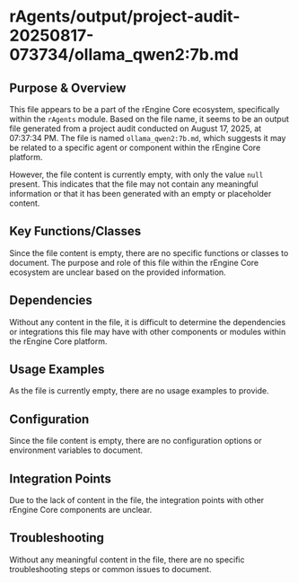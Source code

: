 # rAgents/output/project-audit-20250817-073734/ollama_qwen2:7b.md

## Purpose & Overview

This file appears to be a part of the rEngine Core ecosystem, specifically within the `rAgents` module. Based on the file name, it seems to be an output file generated from a project audit conducted on August 17, 2025, at 07:37:34 PM. The file is named `ollama_qwen2:7b.md`, which suggests it may be related to a specific agent or component within the rEngine Core platform.

However, the file content is currently empty, with only the value `null` present. This indicates that the file may not contain any meaningful information or that it has been generated with an empty or placeholder content.

## Key Functions/Classes

Since the file content is empty, there are no specific functions or classes to document. The purpose and role of this file within the rEngine Core ecosystem are unclear based on the provided information.

## Dependencies

Without any content in the file, it is difficult to determine the dependencies or integrations this file may have with other components or modules within the rEngine Core platform.

## Usage Examples

As the file is currently empty, there are no usage examples to provide.

## Configuration

Since the file content is empty, there are no configuration options or environment variables to document.

## Integration Points

Due to the lack of content in the file, the integration points with other rEngine Core components are unclear.

## Troubleshooting

Without any meaningful content in the file, there are no specific troubleshooting steps or common issues to document.
